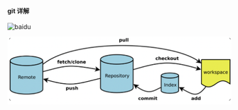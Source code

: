


#### git 详解

![baidu](https://dss0.bdstatic.com/5aV1bjqh_Q23odCf/static/superman/img/logo/logo_redBlue-0a7c20fcaa.png)


![git 4 workspace](https://github.com/uzhizhe/Uzhizhe-image/blob/master/images/git/git%E5%9B%9B%E4%B8%AA%E5%B7%A5%E4%BD%9C%E5%8C%BA.png?raw=true)

